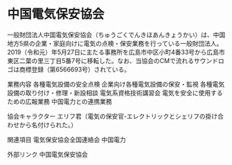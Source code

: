# 中国電気保安協会

一般財団法人中国電気保安協会（ちゅうごくでんきほあんきょうかい）は、中国地方5県の企業・家庭向けに電気の点検・保安業務を行っている一般財団法人。2019（令和元）年5月27日に主たる事務所を広島市中区小町4番33号から広島市東区二葉の里三丁目5番7号に移転した。なお、当協会のCMで流れるサウンドロゴは商標登録（第6566693号）されている。

業務内容
各種電気設備の安全点検
企業向け各種電気設備の保安・監視
各種電気設備の取り付け・修理・新設相談
電気系資格技術講習会
電気を安全に使用するための広報業務
中国電力との連携業務

協会キャラクター
エリフ君（電気の保安官-エレクトリックとシェリフの掛け合わせから名付けられた。）

関連項目
電気保安協会全国連絡会
中国電力

外部リンク
中国電気保安協会